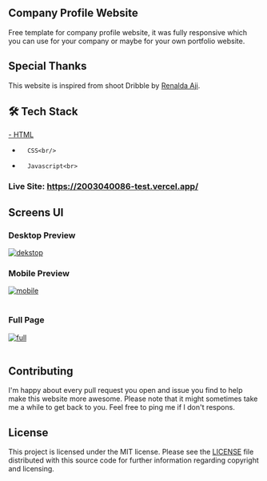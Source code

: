 ## Company Profile Website
Free template for company profile website, it was fully responsive which you can use for your company or maybe for your own portfolio website.

## Special Thanks
This website is inspired from shoot Dribble by [Renalda Aji](https://dribbble.com/shots/20027336-Vonzy-Beauty-Website-Landing-Page).

## 🛠    Tech Stack<br>
[-       HTML<br>](https://img.shields.io/badge/HTML5-E34F26?style=for-the-badge&logo=html5&logoColor=white)
-       CSS<br/>
-       Javascript<br>

### Live Site: https://2003040086-test.vercel.app/

## Screens UI
### Desktop Preview
<a href="https://postimg.cc/3kFMJYgW" target="_blank"><img src="https://i.postimg.cc/cLVdhJC7/dekstop.png" alt="dekstop"/></a><br/>
### Mobile Preview
<a href="https://postimages.org/" target="_blank"><img src="https://i.postimg.cc/X71jZL0z/mobile.png" alt="mobile"/></a><br/><br/>
### Full Page
<a href="https://postimg.cc/SXSBn3rd" target="_blank"><img src="https://i.postimg.cc/VNnmVc0x/full.png" alt="full"/></a><br/><br/>

## Contributing
I'm happy about every pull request you open and issue you find to help make this website more awesome. Please note that it might sometimes take me a while to get back to you. Feel free to ping me if I don't respons.

## License
This project is licensed under the MIT license. Please see the [LICENSE](https://choosealicense.com/licenses/mit/) file distributed with this source code for further information regarding copyright and licensing.
